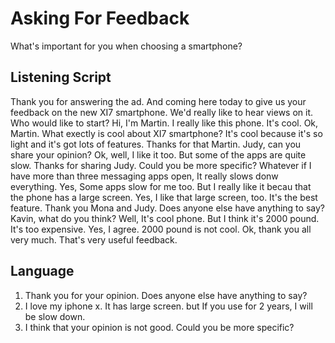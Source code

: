 # Asking For Feedback
What's important for you when choosing a smartphone? 

## Listening Script
Thank you for answering the ad. And coming here today to give us your feedback on the new XI7 smartphone. 
We'd really like to hear views on it. Who would like to start?
Hi, I'm Martin. I really like this phone. It's cool. Ok, Martin. What exectly is cool about XI7 smartphone?
It's cool because it's so light and it's got lots of features. Thanks for that Martin. Judy, can you share your opinion?
Ok, well, I like it too. But some of the apps are quite slow. Thanks for sharing Judy. Could you be more specific?
Whatever if I have more than three messaging apps open, It really slows donw everything. Yes, Some apps slow for me too. But I really like it becau
that the phone has a large screen. Yes, I like that large screen, too. It's the best feature. Thank you Mona and Judy. 
Does anyone else have anything to say? Kavin, what do you think?
Well, It's cool phone. But I think it's 2000 pound. It's too expensive. Yes, I agree. 2000 pound is not cool. Ok, thank you all very much.
That's very useful feedback.

## Language
1. Thank you for your opinion. Does anyone else have anything to say?
2. I love my iphone x. It has large screen. but If you use for 2 years, I will be slow down.
3. I think that your opinion is not good. Could you be more specific? 
